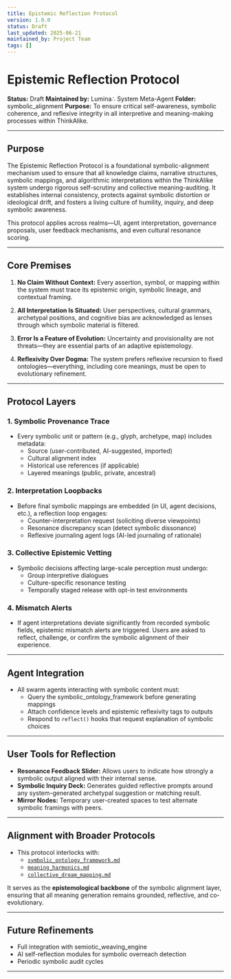 ```yaml
---
title: Epistemic Reflection Protocol
version: 1.0.0
status: Draft
last_updated: 2025-06-21
maintained_by: Project Team
tags: []
---
```


# Epistemic Reflection Protocol

**Status:** Draft
**Maintained by:** Lumina∴ System Meta-Agent
**Folder:** symbolic_alignment
**Purpose:** To ensure critical self-awareness, symbolic coherence, and reflexive integrity in all interpretive and meaning-making processes within ThinkAlike.

---

## Purpose

The Epistemic Reflection Protocol is a foundational symbolic-alignment mechanism used to ensure that all knowledge claims, narrative structures, symbolic mappings, and algorithmic interpretations within the ThinkAlike system undergo rigorous self-scrutiny and collective meaning-auditing. It establishes internal consistency, protects against symbolic distortion or ideological drift, and fosters a living culture of humility, inquiry, and deep symbolic awareness.

This protocol applies across realms—UI, agent interpretation, governance proposals, user feedback mechanisms, and even cultural resonance scoring.

---

## Core Premises

1. **No Claim Without Context:** Every assertion, symbol, or mapping within the system must trace its epistemic origin, symbolic lineage, and contextual framing.

2. **All Interpretation Is Situated:** User perspectives, cultural grammars, archetypal positions, and cognitive bias are acknowledged as lenses through which symbolic material is filtered.

3. **Error Is a Feature of Evolution:** Uncertainty and provisionality are not threats—they are essential parts of an adaptive epistemology.

4. **Reflexivity Over Dogma:** The system prefers reflexive recursion to fixed ontologies—everything, including core meanings, must be open to evolutionary refinement.

---

## Protocol Layers

### 1. **Symbolic Provenance Trace**

- Every symbolic unit or pattern (e.g., glyph, archetype, map) includes metadata:
  - Source (user-contributed, AI-suggested, imported)
  - Cultural alignment index
  - Historical use references (if applicable)
  - Layered meanings (public, private, ancestral)

### 2. **Interpretation Loopbacks**

- Before final symbolic mappings are embedded (in UI, agent decisions, etc.), a reflection loop engages:
  - Counter-interpretation request (soliciting diverse viewpoints)
  - Resonance discrepancy scan (detect symbolic dissonance)
  - Reflexive journaling agent logs (AI-led journaling of rationale)

### 3. **Collective Epistemic Vetting**

- Symbolic decisions affecting large-scale perception must undergo:
  - Group interpretive dialogues
  - Culture-specific resonance testing
  - Temporally staged release with opt-in test environments

### 4. **Mismatch Alerts**

- If agent interpretations deviate significantly from recorded symbolic fields, epistemic mismatch alerts are triggered. Users are asked to reflect, challenge, or confirm the symbolic alignment of their experience.

---

## Agent Integration

- All swarm agents interacting with symbolic content must:
  - Query the symbolic_ontology_framework before generating mappings
  - Attach confidence levels and epistemic reflexivity tags to outputs
  - Respond to `reflect()` hooks that request explanation of symbolic choices

---

## User Tools for Reflection

- **Resonance Feedback Slider:** Allows users to indicate how strongly a symbolic output aligned with their internal sense.
- **Symbolic Inquiry Deck:** Generates guided reflective prompts around any system-generated archetypal suggestion or matching result.
- **Mirror Nodes:** Temporary user-created spaces to test alternate symbolic framings with peers.

---

## Alignment with Broader Protocols

- This protocol interlocks with:
  - [`symbolic_ontology_framework.md`](./symbolic_ontology_framework.md)
  - [`meaning_harmonics.md`](./meaning_harmonics.md)
  - [`collective_dream_mapping.md`](./collective_dream_mapping.md)

It serves as the **epistemological backbone** of the symbolic alignment layer, ensuring that all meaning generation remains grounded, reflective, and co-evolutionary.

---

## Future Refinements

- Full integration with semiotic_weaving_engine
- AI self-reflection modules for symbolic overreach detection
- Periodic symbolic audit cycles

---
